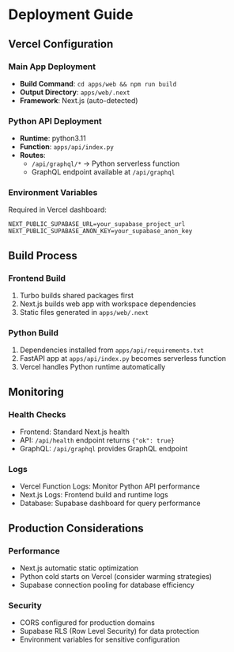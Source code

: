 # Deployment Guide

## Vercel Configuration

### Main App Deployment

- **Build Command**: `cd apps/web && npm run build`
- **Output Directory**: `apps/web/.next`
- **Framework**: Next.js (auto-detected)

### Python API Deployment

- **Runtime**: python3.11
- **Function**: `apps/api/index.py`
- **Routes**:
  - `/api/graphql/*` → Python serverless function
  - GraphQL endpoint available at `/api/graphql`

### Environment Variables

Required in Vercel dashboard:

```
NEXT_PUBLIC_SUPABASE_URL=your_supabase_project_url
NEXT_PUBLIC_SUPABASE_ANON_KEY=your_supabase_anon_key
```

## Build Process

### Frontend Build

1. Turbo builds shared packages first
2. Next.js builds web app with workspace dependencies
3. Static files generated in `apps/web/.next`

### Python Build

1. Dependencies installed from `apps/api/requirements.txt`
2. FastAPI app at `apps/api/index.py` becomes serverless function
3. Vercel handles Python runtime automatically

## Monitoring

### Health Checks

- Frontend: Standard Next.js health
- API: `/api/health` endpoint returns `{"ok": true}`
- GraphQL: `/api/graphql` provides GraphQL endpoint

### Logs

- Vercel Function Logs: Monitor Python API performance
- Next.js Logs: Frontend build and runtime logs
- Database: Supabase dashboard for query performance

## Production Considerations

### Performance

- Next.js automatic static optimization
- Python cold starts on Vercel (consider warming strategies)
- Supabase connection pooling for database efficiency

### Security

- CORS configured for production domains
- Supabase RLS (Row Level Security) for data protection
- Environment variables for sensitive configuration
